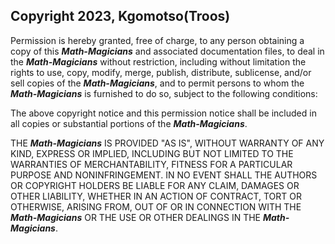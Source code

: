 ## Copyright 2023, Kgomotso(Troos)

Permission is hereby granted, free of charge, to any person obtaining a copy of this ***Math-Magicians*** and associated documentation files, to deal in the ***Math-Magicians*** without restriction, including without limitation the rights to use, copy, modify, merge, publish, distribute, sublicense, and/or sell copies of the ***Math-Magicians***, and to permit persons to whom the ***Math-Magicians*** is furnished to do so, subject to the following conditions:

The above copyright notice and this permission notice shall be included in all copies or substantial portions of the ***Math-Magicians***.

THE ***Math-Magicians*** IS PROVIDED "AS IS", WITHOUT WARRANTY OF ANY KIND, EXPRESS OR IMPLIED, INCLUDING BUT NOT LIMITED TO THE WARRANTIES OF MERCHANTABILITY, FITNESS FOR A PARTICULAR PURPOSE AND NONINFRINGEMENT. IN NO EVENT SHALL THE AUTHORS OR COPYRIGHT HOLDERS BE LIABLE FOR ANY CLAIM, DAMAGES OR OTHER LIABILITY, WHETHER IN AN ACTION OF CONTRACT, TORT OR OTHERWISE, ARISING FROM, OUT OF OR IN CONNECTION WITH THE ***Math-Magicians*** OR THE USE OR OTHER DEALINGS IN THE ***Math-Magicians***.